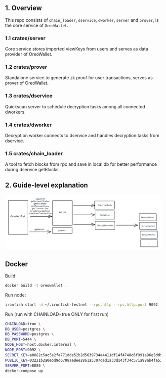 ## 1. Overview

This repo consists of `chain_loader`, `dservice`, `dworker`, `server` and `prover`, is the core service of `OreoWallet`.

### 1.1 crates/server
Core service stores imported viewKeys from users and serves as data provider of OreoWallet.

### 1.2 crates/prover
Standalone service to generate zk proof for user transactions, serves as prover of OreoWallet.

### 1.3 crates/dservice
Quickscan server to schedule decryption tasks among all connected dworkers.

### 1.4 crates/dworker
Decryption worker connects to dservice and handles decryption tasks from dservice.

### 1.5 crates/chain_loader
A tool to fetch blocks from rpc and save in local db for better performance during dservice getBlocks.

## 2. Guide-level explanation

![basic arch](assets/arch_v2.png)

## Docker

Build

```bash
docker build -t oreowallet .
```

Run node:

```bash
ironfish start -d ~/.ironfish-testnet --rpc.http --rpc.http.port 9092 --rpc.http.host 0.0.0.0
```

Run (run with CHAINLOAD=true ONLY for first run)

```bash
CHAINLOAD=true \
DB_USER=postgres \
DB_PASSWORD=postgres \
DB_PORT=5444 \
NODE_HOST=host.docker.internal \
NODE_PORT=9092 \
SECRET_KEY=a0882c5ac5e2fa771dde52b2d5639734a4411df14f4748c6f991a96e5dd9f997 \
PUBLIC_KEY=03221b2a0ebd9d6798aadee2861a5307ced1a33d143f34c571a98ab4fa534b7d3e \
SERVER_PORT=8080 \
docker-compose up
```
